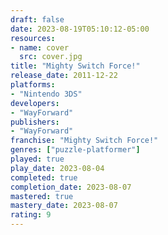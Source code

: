 ```yaml
---
draft: false
date: 2023-08-19T05:10:12-05:00
resources:
- name: cover
  src: cover.jpg
title: "Mighty Switch Force!"
release_date: 2011-12-22
platforms:
- "Nintendo 3DS"
developers: 
- "WayForward"
publishers:
- "WayForward"
franchise: "Mighty Switch Force!"
genres: ["puzzle-platformer"]
played: true
play_date: 2023-08-04
completed: true
completion_date: 2023-08-07
mastered: true
mastery_date: 2023-08-07
rating: 9
---
```


